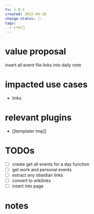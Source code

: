 ```yaml
---
tv: 1.0.1
created: 2022-04-10
change-status: ⚪
tags:
  - crm/🌱
---
```

# value proposal
insert all event file links into daily note

# impacted use cases
- links

# relevant plugins
- [[templater tmp]]

# TODOs
- [ ] create get all events for a day function
- [ ] get work and personal events
- [ ] extract any obsidian links
- [ ] convert to wikilinks
- [ ] insert into page
# notes



